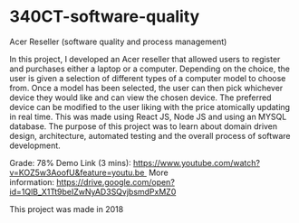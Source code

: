 # 340CT-software-quality
Acer Reseller (software quality and process management)

In this project, I developed an Acer reseller that allowed users to register and purchases either a laptop or a computer. Depending on the choice, the user is given a selection of different types of a computer model to choose from. Once a model has been selected, the user can then pick whichever device they would like and can view the chosen device. The preferred device can be modified to the user liking with the price atomically updating in real time. This was made using React JS, Node JS and using an MYSQL database. The purpose of this project was to learn about domain driven design, architecture, automated testing and the overall process of software development.

Grade: 78% Demo Link (3 mins): https://www.youtube.com/watch?v=KOZ5w3AoofU&feature=youtu.be 
More information: https://drive.google.com/open?id=1QlB_X1Tt9beIZwNyAD3SQvjbsmdPxMZ0

This project was made in 2018
